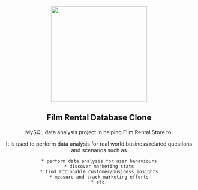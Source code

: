 <div align="center">
 <img height="256" width="256" src="<img src="https://img.icons8.com/ios-filled/256/000000/clapperboard.png" />
<div>
 
 ## Film Rental Database Clone
 
 MySQL data analysis project in helping Film Rental Store to. 
 
 It is used to perform data analysis for real world business related questions and scenarios such as

    * perform data analysis for user behaviours
    * discover marketing stats
    * find actionable customer/business insights
    * measure and track marketing efforts
    * etc.
